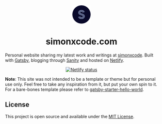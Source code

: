 <p align="center">
  <img alt="logo" src="https://raw.githubusercontent.com/simonxcode/simonxcode.com/master/src/images/logo.png" width="60" />
</p>

<h1 align="center">simonxcode.com</h1>

<p>Personal website sharing my latest work and writings at <a href="https://www.simonxcode.com">simonxcode</a>.
Built with 
  <a href="https://www.gatsbyjs.com/">Gatsby<a>, blogging through
  <a href="https://www.sanity.io/">Sanity</a> and hosted on 
  <a href="https://www.netlify.com/">Netlify</a>.
</p>

<p align="center">
  <a href="https://app.netlify.com/sites/simonxcode/deploys">
    <img src="https://api.netlify.com/api/v1/badges/d37a3237-e167-405d-9602-b2943ff15256/deploy-status" alt="Netlify status" />
  </a>
</p>

**Note**: This site was not intended to be a template or theme but for personal use only. Feel free to take any inspiration from it, but put your own spin to it. For a bare-bones template please refer to [gatsby-starter-hello-world](https://github.com/gatsbyjs/gatsby-starter-hello-world). 

## License
This project is open source and available under the [MIT License](LICENSE). 





